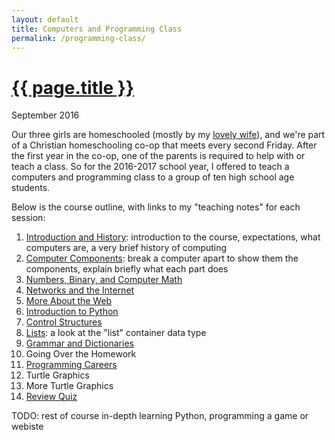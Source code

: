```yaml
---
layout: default
title: Computers and Programming Class
permalink: /programming-class/
---
```

<h1><a href="{{ page.permalink }}">{{ page.title }}</a></h1>
<p class="subtitle">September 2016</p>

Our three girls are homeschooled (mostly by my [lovely wife](https://aliensintheapple.com/)), and we're part of a Christian homeschooling co-op that meets every second Friday. After the first year in the co-op, one of the parents is required to help with or teach a class. So for the 2016-2017 school year, I offered to teach a computers and programming class to a group of ten high school age students.

Below is the course outline, with links to my "teaching notes" for each session:

1. [Introduction and History](01-introduction/): introduction to the course, expectations, what computers are, a very brief history of computing
2. [Computer Components](02-components/): break a computer apart to show them the components, explain briefly what each part does
3. [Numbers, Binary, and Computer Math](03-numbers/)
4. [Networks and the Internet](04-networks/)
5. [More About the Web](05-more-web/)
6. [Introduction to Python](06-intro-to-python/)
7. [Control Structures](07-control-structures/)
8. [Lists](08-lists/): a look at the "list" container data type
9. [Grammar and Dictionaries](09-grammar-and-dicts/)
10. Going Over the Homework
11. [Programming Careers](11-careers/)
12. Turtle Graphics
13. More Turtle Graphics
14. [Review Quiz](14-review-quiz/)

TODO: rest of course in-depth learning Python, programming a game or webiste
